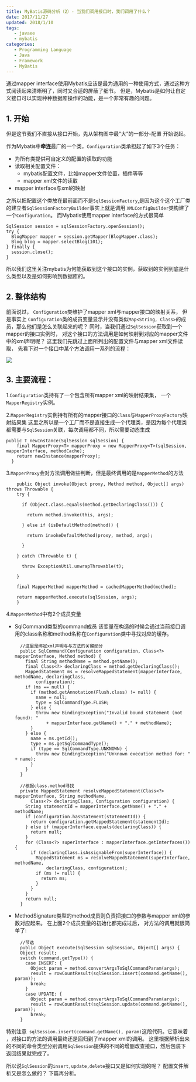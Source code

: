 ```yaml
---
title: MyBatis源码分析（2）- 当我们调用接口时，我们调用了什么？
date: 2017/11/27
updated: 2018/1/10
tags:
   - javaee
   - mybatis
categories:
   - Programming Language
   - Java
   - Framework
   - MyBatis
---
```

通过mapper interface使用Mybatis应该是最为通用的一种使用方式，通过这种方式阅读起来清晰明了，同时又合适的屏蔽了细节。 但是，Mybatis是如何让自定义接口可以实现种种数据库操作的功能，是一个非常有趣的问题。


<!--more-->


## 1. 开始

但是这节我们不直接从接口开始，先从架构图中最“大”的一部分-配置 开始说起。


作为Mybatis中**牵连**最广的一个类，`Configuration`类承担起了如下3个任务：

- 为所有类提供可自定义的配置的读取的功能
- 读取相关配置文件：
    - mybatis配置文件，比如mapper文件位置，插件等等
    - mapper xml文件的读取
- mapper interface与xml的映射

之所以把配置这个类放在最前面而不是`SqlSessionFactory`,是因为这个这个工厂类的建立者`SqlSessionFactoryBuilder`事实上就是调用 `XMLConfigBuilder`类构建了一个`Configuration`。
而Mybatis使用mapper interface的方式很简单


    SqlSession session = sqlSessionFactory.openSession();
    try {
      BlogMapper mapper = session.getMapper(BlogMapper.class);
      Blog blog = mapper.selectBlog(101);
    } finally {
      session.close();
    }



所以我们这里关注mybatis为何能获取到这个接口的实例，获取到的实例到底是什么类型以及是如何影响到数据库的。


## 2. 整体结构
前面说过， `Configuration`类维护了mapper xml与mapper接口的映射关系， 但是事实上 `Configuration`类的成员变量显示并没有类似`Map<String, Class>`的成员，那么他们是怎么关联起来的呢？
同时，当我们通过`SqlSession`获取到一个mapper的接口实例时， 对这个接口的方法调用是如何映射到对应的mapper文件中的xml声明呢？
这里我们先跳过上面所列出的配置文件与mapper xml文件读取， 先看下对一个接口中某个方法调用一系列的流程：


![](https://gitee.com/angus_lean/markDownPic/raw/master/2017/11/mybatis-source-analyze-mapper.png )


## 3. 主要流程：

1.`Configuration`类持有了一个包含所有mapper xml的映射结果集， 一个`MapperRegistry`实例。

2.`MapperRegistry`实例持有所有的mapper接口的`Class`与`MapperProxyFactory`映射结果集
这里之所以是一个工厂而不是直接生成一个代理类，是因为每个代理类都需要与`SqlSession`关联，每次调用都不同，所以需要动态生成

    public T newInstance(SqlSession sqlSession) {
        final MapperProxy<T> mapperProxy = new MapperProxy<T>(sqlSession, mapperInterface, methodCache);
        return newInstance(mapperProxy);
      }

3.`MapperProxy`会对方法调用做些判断，但是最终调用的是`MapperMethod`的方法

        
        public Object invoke(Object proxy, Method method, Object[] args) throws Throwable {
        try {
        
          if (Object.class.equals(method.getDeclaringClass())) {
        
            return method.invoke(this, args);
        
          } else if (isDefaultMethod(method)) {
        
            return invokeDefaultMethod(proxy, method, args);
        
          }
        
        } catch (Throwable t) {
        
          throw ExceptionUtil.unwrapThrowable(t);
        
        }
        
        final MapperMethod mapperMethod = cachedMapperMethod(method);
        
        return mapperMethod.execute(sqlSession, args);
        }

        

4.`MapperMethod`中有2个成员变量

- SqlCommand类型的command成员
该变量在构造的时候会通过当前接口调用的class名称和method名称在`Configuration`类中寻找对应的缓存。

        //这里是绑定xml声明与与方法的关键部分
        public SqlCommand(Configuration configuration, Class<?> mapperInterface, Method method) {
          final String methodName = method.getName();
          final Class<?> declaringClass = method.getDeclaringClass();
          MappedStatement ms = resolveMappedStatement(mapperInterface, methodName, declaringClass,
              configuration);
          if (ms == null) {
            if (method.getAnnotation(Flush.class) != null) {
              name = null;
              type = SqlCommandType.FLUSH;
            } else {
              throw new BindingException("Invalid bound statement (not found): "
                  + mapperInterface.getName() + "." + methodName);
            }
          } else {
            name = ms.getId();
            type = ms.getSqlCommandType();
            if (type == SqlCommandType.UNKNOWN) {
              throw new BindingException("Unknown execution method for: " + name);
            }
          }
        }

        //根据class.method寻找
        private MappedStatement resolveMappedStatement(Class<?> mapperInterface, String methodName,
            Class<?> declaringClass, Configuration configuration) {
          String statementId = mapperInterface.getName() + "." + methodName;
          if (configuration.hasStatement(statementId)) {
            return configuration.getMappedStatement(statementId);
          } else if (mapperInterface.equals(declaringClass)) {
            return null;
          }
          for (Class<?> superInterface : mapperInterface.getInterfaces()) {
            if (declaringClass.isAssignableFrom(superInterface)) {
              MappedStatement ms = resolveMappedStatement(superInterface, methodName,
                  declaringClass, configuration);
              if (ms != null) {
                return ms;
              }
            }
          }
          return null;
        }

- MethodSignature类型的method成员则负责把接口的参数与mapper xml的参数对应起来。 
在上面2个成员变量的初始化都完成过后， 对方法的调用就很简单了:

        //节选
        public Object execute(SqlSession sqlSession, Object[] args) {
        Object result;
        switch (command.getType()) {
          case INSERT: {
            Object param = method.convertArgsToSqlCommandParam(args);
            result = rowCountResult(sqlSession.insert(command.getName(), param));
            break;
          }
          case UPDATE: {
            Object param = method.convertArgsToSqlCommandParam(args);
            result = rowCountResult(sqlSession.update(command.getName(), param));
            break;
        }




特别注意` sqlSession.insert(command.getName(), param)`这段代码。它意味着 ，对接口的方法的调用最终还是回归到了mapper xml的调用。 这里根据解析出来的不同的命令类型分别调用`SqlSession`提供的不同的增删改查接口，然后包装下返回结果就完成了。


所以说`SqlSession`的`insert,update,delete`接口又是如何实现的呢？  配置文件解析又是怎么做的？ 下篇再分析。





